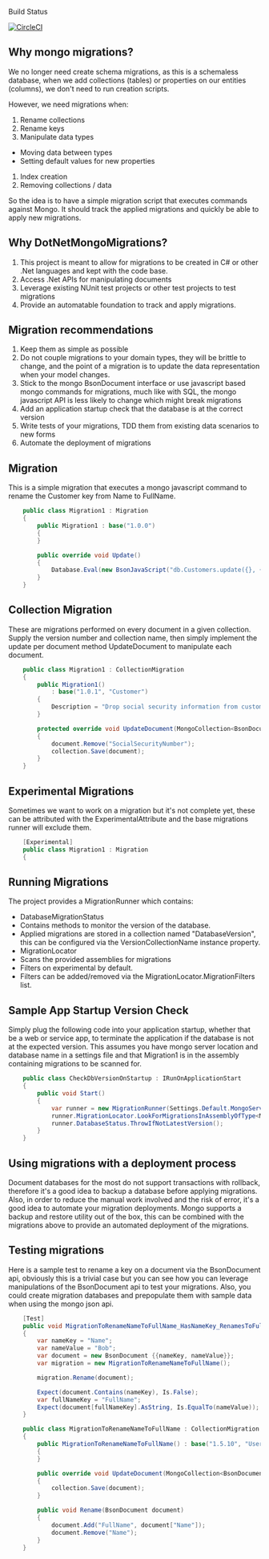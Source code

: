 Build Status

[![CircleCI](https://circleci.com/gh/arcmedia/DotNetMongoMigrations/tree/master.svg?style=svg)](https://circleci.com/gh/arcmedia/DotNetMongoMigrations/tree/master)

Why mongo migrations?
--
We no longer need create schema migrations, as this is a schemaless database, when we add collections (tables) or properties on our entities (columns), we don't need to run creation scripts.

However, we need migrations when:

1. Rename collections
1. Rename keys
1. Manipulate data types
 * Moving data between types
 * Setting default values for new properties
1. Index creation
1. Removing collections / data

So the idea is to have a simple migration script that executes commands against Mongo.  It should track the applied migrations and quickly be able to apply new migrations.

Why DotNetMongoMigrations?
--

1. This project is meant to allow for migrations to be created in C# or other .Net languages and kept with the code base.  
1. Access .Net APIs for manipulating documents
1. Leverage existing NUnit test projects or other test projects to test migrations
1. Provide an automatable foundation to track and apply migrations.

Migration recommendations
--

1. Keep them as simple as possible
1. Do not couple migrations to your domain types, they will be brittle to change, and the point of a migration is to update the data representation when your model changes.
1. Stick to the mongo BsonDocument interface or use javascript based mongo commands for migrations, much like with SQL, the mongo javascript API is less likely to change which might break migrations
1. Add an application startup check that the database is at the correct version
1. Write tests of your migrations, TDD them from existing data scenarios to new forms
1. Automate the deployment of migrations

Migration 
--

This is a simple migration that executes a mongo javascript command to rename the Customer key from Name to FullName.

```csharp
	public class Migration1 : Migration
	{
		public Migration1 : base("1.0.0")
		{
		}

		public override void Update()
		{
			Database.Eval(new BsonJavaScript("db.Customers.update({}, { $rename : { 'Name' : 'FullName' } });"));
		}
	}
```

Collection Migration
--

These are migrations performed on every document in a given collection.  Supply the version number and collection name, then simply implement the update per document method UpdateDocument to manipulate each document.

```csharp
	public class Migration1 : CollectionMigration
	{
		public Migration1()
			: base("1.0.1", "Customer")
		{
			Description = "Drop social security information from customers";
		}

		protected override void UpdateDocument(MongoCollection<BsonDocument> collection, BsonDocument document)
		{
			document.Remove("SocialSecurityNumber");
			collection.Save(document);
		}
	}
```

Experimental Migrations
-- 

Sometimes we want to work on a migration but it's not complete yet, these can be attributed with the ExperimentalAttribute and the base migrations runner will exclude them.

```csharp
	[Experimental]
	public class Migration1 : Migration
	{
```

Running Migrations
--

The project provides a MigrationRunner which contains:

* DatabaseMigrationStatus
 * Contains methods to monitor the version of the database.
 * Applied migrations are stored in a collection named "DatabaseVersion", this can be configured via the VersionCollectionName instance property.  
* MigrationLocator
 * Scans the provided assemblies for migrations
 * Filters on experimental by default.  
 * Filters can be added/removed via the MigrationLocator.MigrationFilters list.

Sample App Startup Version Check
--

Simply plug the following code into your application startup, whether that be a web or service app, to terminate the application if the database is not at the expected version.  This assumes you have mongo server location and database name in a settings file and that Migration1 is in the assembly containing migrations to be scanned for.

```csharp
	public class CheckDbVersionOnStartup : IRunOnApplicationStart
	{
		public void Start()
		{
			var runner = new MigrationRunner(Settings.Default.MongoServerLocation, Settings.Default.MongoDatabaseName);
			runner.MigrationLocator.LookForMigrationsInAssemblyOfType<Migration1>();
			runner.DatabaseStatus.ThrowIfNotLatestVersion();
		}
	}
```

Using migrations with a deployment process
--

Document databases for the most do not support transactions with rollback, therefore it's a good idea to backup a database before applying migrations.  Also, in order to reduce the manual work involved and the risk of error, it's a good idea to automate your migration deployments.  Mongo supports a backup and restore utility out of the box, this can be combined with the migrations above to provide an automated deployment of the migrations.

Testing migrations
--

Here is a sample test to rename a key on a document via the BsonDocument api, obviously this is a trivial case but you can see how you can leverage manipulations of the BsonDocument api to test your migrations.  Also, you could create migration databases and prepopulate them with sample data when using the mongo json api.

```csharp
	[Test]
	public void MigrationToRenameNameToFullName_HasNameKey_RenamesToFullName()
	{
		var nameKey = "Name";
		var nameValue = "Bob";
		var document = new BsonDocument {{nameKey, nameValue}};
		var migration = new MigrationToRenameNameToFullName();

		migration.Rename(document);

		Expect(document.Contains(nameKey), Is.False);
		var fullNameKey = "FullName";
		Expect(document[fullNameKey].AsString, Is.EqualTo(nameValue));
	}

	public class MigrationToRenameNameToFullName : CollectionMigration
	{
		public MigrationToRenameNameToFullName() : base("1.5.10", "Users")
		{
		}

		public override void UpdateDocument(MongoCollection<BsonDocument> collection, BsonDocument document)
		{
			collection.Save(document);
		}

		public void Rename(BsonDocument document)
		{
			document.Add("FullName", document["Name"]);
			document.Remove("Name");
		}
	}
```